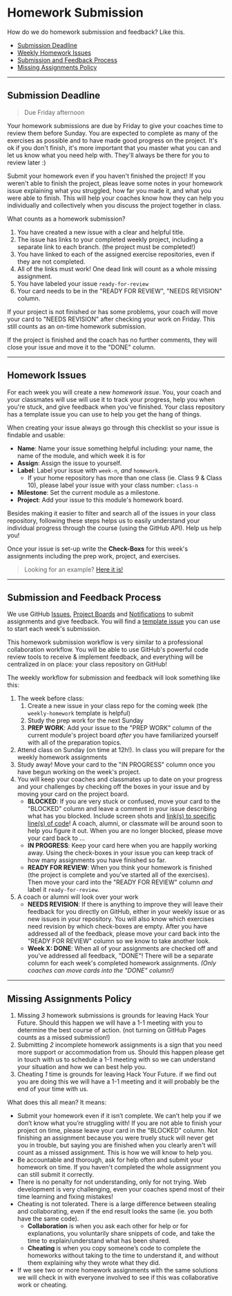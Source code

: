 # Homework Submission

How do we do homework submission and feedback? Like this.

- [Submission Deadline](#submission-deadline)
- [Weekly Homework Issues](#homework-issues)
- [Submission and Feedback Process](#submission-and-feedback-process)
- [Missing Assignments Policy](#missing-assignments-policy)

---

## Submission Deadline

> Due Friday afternoon

Your homework submissions are due by Friday to give your coaches time to review them before Sunday. You are expected to complete as many of the exercises as possible and to have made good progress on the project. It's ok if you don't finish, it's more important that you master what you can and let us know what you need help with. They'll always be there for you to review later :)

Submit your homework even if you haven't finished the project! If you weren't able to finish the project, pleas leave some notes in your homework issue explaining what you struggled, how far you made it, and what you were able to finish. This will help your coaches know how they can help you individually and collectively when you discuss the project together in class.

What counts as a homework submission?

1. You have created a new issue with a clear and helpful title.
1. The issue has links to your completed weekly project, including a separate link to each branch. (the project must be completed!)
1. You have linked to each of the assigned exercise repositories, even if they are not completed.
1. All of the links must work! One dead link will count as a whole missing assignment.
1. You have labeled your issue `ready-for-review`
1. Your card needs to be in the "READY FOR REVIEW", "NEEDS REVISION" column.

If your project is not finished or has some problems, your coach will move your card to "NEEDS REVISION" after checking your work on Friday. This still counts as an on-time homework submission.

If the project is finished and the coach has no further comments, they will close your issue and move it to the "DONE" column.

---

## Homework Issues

For each week you will create a new _homework issue_. You, your coach and your classmates will use will use it to track your progress, help you when you're stuck, and give feedback when you've finished. Your class repository has a template issue you can use to help you get the hang of things.

When creating your issue always go through this checklist so your issue is findable and usable:

- **Name**: Name your issue something helpful including: your name, the name of the module, and which week it is for
- **Assign**: Assign the issue to yourself.
- **Label**: Label your issue with `week-n`, _and_ `homework`.
  - If your home repository has more than one class (ie. Class 9 & Class 10), please label your issue with your class number: `class-n`
- **Milestone**: Set the current module as a milestone.
- **Project**: Add your issue to this module's homework board.

Besides making it easier to filter and search all of the issues in your class repository, following these steps helps us to easily understand your individual progress through the course (using the GitHub API). Help us help you!

Once your issue is set-up write the **Check-Boxs** for this week's assignments including the prep work, project, and exercises.

> Looking for an example? [Here it is!](https://github.com/HackYourFutureBelgium/class-8/issues/285)

---

## Submission and Feedback Process

We use GitHub [Issues](https://help.github.com/en/github/managing-your-work-on-github/about-issues), [Project Boards](https://codeburst.io/an-introduction-to-github-project-boards-2944e6ffbf3c) and [Notifications](https://help.github.com/en/github/receiving-notifications-about-activity-on-github/about-notifications) to submit assignments and give feedback. You will find a [template issue](https://help.github.com/en/github/building-a-strong-community/about-issue-and-pull-request-templates) you can use to start each week's submission.

This homework submission workflow is very similar to a professional collaboration workflow. You will be able to use GitHub's powerful code review tools to receive & implement feedback, and everything will be centralized in on place: your class repository on GitHub!

The weekly workflow for submission and feedback will look something like this:

1. The week before class:
   1. Create a new issue in your class repo for the coming week (the `weekly-homework` template is helpful)
   1. Study the prep work for the next Sunday
   1. **PREP WORK**: Add your issue to the "PREP WORK" column of the current module's project board _after_ you have familiarized yourself with all of the preparation topics.
1. Attend class on Sunday (on time at 12h!). In class you will prepare for the weekly homework assignments
1. Study away! Move your card to the "IN PROGRESS" column once you have begun working on the week's project.
1. You will keep your coaches and classmates up to date on your progress and your challenges by checking off the boxes in your issue and by moving your card on the project board.
   - **BLOCKED**: If you are very stuck or confused, move your card to the "BLOCKED" column and leave a comment in your issue describing what has you blocked. Include screen shots and [link(s) to specific line(s) of code](https://help.github.com/en/github/managing-your-work-on-github/creating-a-permanent-link-to-a-code-snippet)! A coach, alumni, or classmate will be around soon to help you figure it out. When you are no longer blocked, please move your card back to ...
   - **IN PROGRESS**: Keep your card here when you are happily working away. Using the check-boxes in your issue you can keep track of how many assignments you have finished so far.
   - **READY FOR REVIEW**: When you think your homework is finished (the project is complete and you've started all of the exercises). Then move your card into the "READY FOR REVIEW" column _and_ label it `ready-for-review`.
1. A coach or alumni will look over your work
   - **NEEDS REVISION**: If there is anything to improve they will leave their feedback for you directly on GitHub, either in your weekly issue or as new issues in your repository. You will also know which exercises need revision by which check-boxes are empty. After you have addressed all of the feedback, please move your card back into the "READY FOR REVIEW" column so we know to take another look.
   - **Week X: DONE**: When all of your assignments are checked off and you've addressed all feedback, "DONE"! There will be a separate column for each week's completed homework assignments. _(Only coaches can move cards into the "DONE" column!)_

---

## Missing Assignments Policy

1. Missing _3_ homework submissions is grounds for leaving Hack Your Future. Should this happen we will have a 1-1 meeting with you to determine the best course of action. (not turning on GitHub Pages counts as a missed submission!)
1. Submitting _2_ incomplete homework assignments is a sign that you need more support or accommodation from us. Should this happen please get in touch with us to schedule a 1-1 meeting with so we can understand your situation and how we can best help you.
1. Cheating _1_ time is grounds for leaving Hack Your Future. if we find out you are doing this we will have a 1-1 meeting and it will probably be the end of your time with us.

What does this all mean? It means:

- Submit your homework even if it isn’t complete. We can’t help you if we don’t know what you’re struggling with! If you are not able to finish your project on time, please leave your card in the "BLOCKED" column. Not finishing an assignment because you were truely stuck will never get you in trouble, but saying you are finished when you clearly aren't will count as a missed assignment. This is how we will know to help you.
- Be accountable and thorough, ask for help often and submit your homework on time. If you haven't completed the whole assignment you can still submit it correctly.
- There is no penalty for not understanding, only for not trying. Web development is very challenging, even your coaches spend most of their time learning and fixing mistakes!
- Cheating is not tolerated. There is a large difference between stealing and collaborating, even if the end result looks the same (ie. you both have the same code).
  - **Collaboration** is when you ask each other for help or for explanations, you voluntarily share snippets of code, and take the time to explain/understand what has been shared.
  - **Cheating** is when you copy someone’s code to complete the homeworks without taking to the time to understand it, and without them explaining why they wrote what they did.
- If we see two or more homework assignments with the same solutions we will check in with everyone involved to see if this was collaborative work or cheating.
